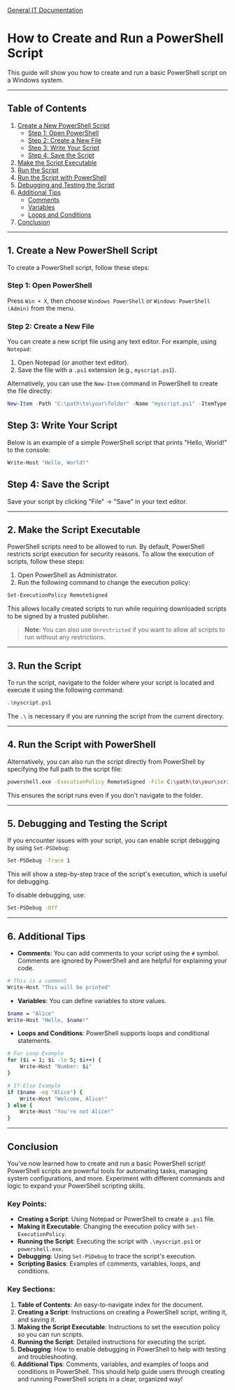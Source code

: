 [General IT Documentation](../README.md)
# How to Create and Run a PowerShell Script

This guide will show you how to create and run a basic PowerShell script on a Windows system.

---

## Table of Contents

1. [Create a New PowerShell Script](#1-create-a-new-powershell-script)
   - [Step 1: Open PowerShell](#step-1-open-powershell)
   - [Step 2: Create a New File](#step-2-create-a-new-file)
   - [Step 3: Write Your Script](#step-3-write-your-script)
   - [Step 4: Save the Script](#step-4-save-the-script)
2. [Make the Script Executable](#2-make-the-script-executable)
3. [Run the Script](#3-run-the-script)
4. [Run the Script with PowerShell](#4-run-the-script-with-powershell)
5. [Debugging and Testing the Script](#5-debugging-and-testing-the-script)
6. [Additional Tips](#6-additional-tips)
   - [Comments](#comments)
   - [Variables](#variables)
   - [Loops and Conditions](#loops-and-conditions)
7. [Conclusion](#conclusion)

---

## 1. **Create a New PowerShell Script**

To create a PowerShell script, follow these steps:

### Step 1: Open PowerShell
Press `Win + X`, then choose `Windows PowerShell` or `Windows PowerShell (Admin)` from the menu.

### Step 2: Create a New File
You can create a new script file using any text editor. For example, using `Notepad`:

1. Open Notepad (or another text editor).
2. Save the file with a `.ps1` extension (e.g., `myscript.ps1`).

Alternatively, you can use the `New-Item` command in PowerShell to create the file directly:

```powershell
New-Item -Path "C:\path\to\your\folder" -Name "myscript.ps1" -ItemType File
```

## Step 3: Write Your Script
Below is an example of a simple PowerShell script that prints "Hello, World!" to the console:
```bash
Write-Host "Hello, World!"
```

## Step 4: Save the Script

Save your script by clicking "File" → "Save" in your text editor.

----

## 2. Make the Script Executable

PowerShell scripts need to be allowed to run. By default, PowerShell restricts script execution for security reasons. To allow the execution of scripts, follow these steps:

1. Open PowerShell as Administrator.
2. Run the following command to change the execution policy:
```bash
Set-ExecutionPolicy RemoteSigned
```
This allows locally created scripts to run while requiring downloaded scripts to be signed by a trusted publisher.

> **Note**: You can also use `Unrestricted` if you want to allow all scripts to run without any restrictions.
----

## 3. Run the Script

To run the script, navigate to the folder where your script is located and execute it using the following command:
```bash
.\myscript.ps1
```
The `.\` is necessary if you are running the script from the current directory.

----

## 4. Run the Script with PowerShell

Alternatively, you can also run the script directly from PowerShell by specifying the full path to the script file:
```bash
powershell.exe -ExecutionPolicy RemoteSigned -File C:\path\to\your\script\myscript.ps1
```
This ensures the script runs even if you don't navigate to the folder.

---

## 5. Debugging and Testing the Script
If you encounter issues with your script, you can enable script debugging by using `Set-PSDebug`:
```bash
Set-PSDebug -Trace 1
```
This will show a step-by-step trace of the script's execution, which is useful for debugging.

To disable debugging, use:
```bash
Set-PSDebug -Off
```
---

## 6. Additional Tips

- **Comments**: You can add comments to your script using the `#` symbol. Comments are ignored by PowerShell and are helpful for explaining your code.
```bash
# This is a comment
Write-Host "This will be printed"
```
- **Variables**: You can define variables to store values.
```bash
$name = "Alice"
Write-Host "Hello, $name!"
```
- **Loops and Conditions**: PowerShell supports loops and conditional statements.
```bash
# For Loop Example
for ($i = 1; $i -le 5; $i++) {
    Write-Host "Number: $i"
}

# If-Else Example
if ($name -eq "Alice") {
    Write-Host "Welcome, Alice!"
} else {
    Write-Host "You're not Alice!"
}
```
---
## Conclusion
You’ve now learned how to create and run a basic PowerShell script! PowerShell scripts are powerful tools for automating tasks, managing system configurations, and more. Experiment with different commands and logic to expand your PowerShell scripting skills.
### Key Points:
- **Creating a Script**: Using Notepad or PowerShell to create a `.ps1` file.
- **Making it Executable**: Changing the execution policy with `Set-ExecutionPolicy`.
- **Running the Script**: Executing the script with `.\myscript.ps1` or `powershell.exe`.
- **Debugging**: Using `Set-PSDebug` to trace the script's execution.
- **Scripting Basics**: Examples of comments, variables, loops, and conditions.
### Key Sections:
1. **Table of Contents**: An easy-to-navigate index for the document.
2. **Creating a Script**: Instructions on creating a PowerShell script, writing it, and saving it.
3. **Making the Script Executable**: Instructions to set the execution policy so you can run scripts.
4. **Running the Script**: Detailed instructions for executing the script.
5. **Debugging**: How to enable debugging in PowerShell to help with testing and troubleshooting.
6. **Additional Tips**: Comments, variables, and examples of loops and conditions in PowerShell.
This should help guide users through creating and running PowerShell scripts in a clear, organized way!
